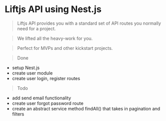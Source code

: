 # Liftjs API using Nest.js

> Liftjs API provides you with a standard set of API routes you normally need for a project.

> We lifted all the heavy-work for you.

> Perfect for MVPs and other kickstart projects.


> Done
- setup Nest.js
- create user module
- create user login, register routes

> Todo
- add send email functionality
- create user forgot password route
- create an abstract service method findAll() that takes in pagination and filters
